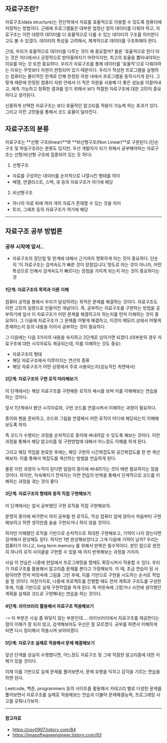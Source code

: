 ## 자료구조란?

자료구조(data structure)는 전산학에서 자료를 효율적으로 이용할 수 있도록 컴퓨터에 저장하는 방법이다. 근래에 프로그램들은 대부분 엄청난 양의 데이터를 다뤄야 하고, 자료구조는 이런 대량의 데이터를 더 효율적으로 다룰 수 있는 데이터의 구조를 의미한다고도 볼 수 있겠다. 데이터의 특성을 고려해서, 체계적으로 데이터를 구조화해야 한다.

근데, 우리가 효율적으로 데이터를 다루는 것이 왜 중요할까?
물론 '효율적으로 한다'라는 것은 어디에서나 긍정적으로 받아들여지기 마련이지만, 최고의 효율을 뽑아내야하는 이유를 아는 것 또한 중요하다.
우리가 자료구조를 통해 데이터를 '효율적'으로 다뤄야하는 이유는 무엇보다 자원이 한정되어 있기 때문이다. 우리가 작성한 프로그램을 실행하는 컴퓨터는 물리적인 한계로 인해 한정된 자원 내에서 프로그램을 동작시키게 된다. 그렇게 때문에 한정된 컴퓨터 자원 안에서 더 적은 자원을 사용해 더 좋은 성능을 이끌어내고, 예측 가능하고 정확한 결과를 얻기 위해서 보다 적절한 자료구조에 대한 고민이 중요하다고 생각된다.

신중하게 선택한 자료구조는 보다 효율적인 알고리즘 적용이 가능케 하는 효과가 있다. 그리고 이런 고민들을 통해서 코드 효율이 달라진다.

## 자료구조의 분류

자료구조는 **선형 구조(linear)**와 **비선형구조(Non Linear)**로 구분된다.(단순구조 및 파일구조라는 분류도 있지만, 우선 개발자가 되기 위해서 공부해야하는 자료구조는 선형/비선형 구조에 집중되어 있는 듯 하다)

1. 선형구조

- 자료를 구성하는 데이터를 순차적으로 나열시킨 형태를 의미
- 배열, 연결리스트, 스택, 큐 등의 자료구조가 여기에 해당

2. 비선형구조

- 하나의 자료 뒤에 여러 개의 자료가 존재할 수 있는 것을 의미
- 트리, 그래프 등의 자료구조가 여기에 해당

---

## 자료구조 공부 방법론

### 공부 시작에 앞서..

- 자료구조의 장단점 및 한계에 대해서 근거까지 명확하게 아는 것이 중요하다. 단순히 '이 자료구조는 검색속도가 빠른 것이 장점입니다.'정도로 아는 것이 아니라, 어떤 특성으로 인해서 검색속도가 빠르다는 장점을 가지게 되는지 아는 것이 중요하다는 것

#### 1단계: 자료구조의 목적과 이론 이해

컴퓨터 공학을 통해서 우리가 달성하려는 목적은 문제를 해결하는 것이다. 자료구조도 이런 고민의 일환으로 만들어진 개념이다. 즉, 공부하는 자료구조를 구현하는 방법을 공부하기에 앞서 이 자료구조가 어떤 문제를 해결하고자 하는지를 먼저 이해하는 것이 중요하다. 그 다음에 자료구조가 그 문제를 어떻게 해결하고, 이것이 메모리 상에서 어떻게 존재하는지 등의 내용을 이어서 공부하는 것이 필요하다.

그 다음에는 다음 3가지의 내용을 숙지하고 2단계로 넘어가면 되겠다.(대부분의 경우 자료구조에 대한 시각자료도 제공되는데, 이를 이해하는 것도 중요)

- 자료구조의 형태
- 해당 자료구조에서 이루어지는 연산의 종류
- 해당 자료구조가 어떤 상황에서 주로 사용되는지(성능적인 측면에서)

#### 2단계: 자료구조의 구현 로직 따라해보기

이 단계에서는 해당 자료구조를 구현해둔 로직의 예시를 보며 이를 이해해보는 연습을 하는 것이다.

앞서 1단계에서 봤던 시각자료와, 구현 코드를 연결시켜서 이해하는 과정이 필요하다.

종이와 펜을 준비하고, 코드와 그림을 연결해서 어떤 로직이 어디에 해당되는지 이해해보도록 하자.

즉 코드가 수행되는 과정을 순차적으로 종이에 써내려갈 수 있도록 해보는 것이다. 이런 과정을 통해서 해당 알고리즘 및 구현방법에 대해서 어느정도 이해를 하게 된다.

그리고 해당 작업을 완료한 후에는, 해당 구현의 시간복잡도와 공간복잡도를 한 번 계산해보자. 이를 통해서 복잡도를 계산하는 방법을 연습하게 된다.

물론 이런 과정이 누적이 된다면 일일이 종이에 써내려가는 것이 매번 필요하지는 않을 것이다. 하지만, 익숙해지기 전까지는 이런 연습의 반복을 통해서 단계적으로 코드를 이해하는 과정을 겪는 것이 좋다

#### 3단계: 자료구조의 형태와 동작 직접 구현해보기

이 단계에서는 앞서 공부했던 구현 로직을 직접 구현해보자.

분명히 종이에 써가면서 까지 공부를 한 로직도, 막상 컴퓨터 앞에 앉아서 처음부터 구현해보려고 하면 생각만큼 술술 구현되거나 하지 않을 것이다.

하지만 이해했던 로직을 기반으로 순차적으로 최대한 구현해보고, 기억이 나지 않는다면 검색해서 완성해도 된다. 하지만 1번 완성해보았다고 그게 다음에 기억이 날까? 우리는 컴퓨터가 아니고, long term memory 를 위해서 반복은 필수적이다. 본인 힘으로 완전히 하나의 로직 사이클을 구현할 수 있을 때 까지 반복해보는 과정을 거치자.

사실 이 연습은 나중에 현업에서 프로그래밍을 할때도 확장시켜서 적용할 수 있다. 우리가 자료구조를 활용해서 알고리즘 문제를 푼다고 가정해보자. 이 때, 조금 연습이 된 사람이라면 먼저 머릿속에 그림을 그린 후에, 이를 기반으로 구현을 시도하는 순서로 작업을 할 것이다. 마찬가지로, 나중에 프로젝트를 진행할 때도 먼저 계획과 구조도를 구성한 후에, 이를 기반으로 실제 구현작업을 하게 된다. 즉 머릿속에 그렸거나 사전에 생각했던 계획을 실제로 코드로 구현해내는 연습을 하는 것이다.

#### 4단계: 라이브러리 활용해서 자료구조 적용해보기

-> 이 부분은 사실 좀 와닿지 않는 부분인데.... 라이브러리에서 자료구조를 제공한다는 점이 이해가 잘 되지 않고, 검색해보아도 우선은 잘 모르겠다. 공부를 하면서 이해하게 되면 다시 정리해서 적용시켜 보아야겠다.

#### 5단계: 자료구조 실제로 적용해서 문제 해결해보기

앞선 단계를 성실히 수행했다면, 어느정도 자료구조 및 그에 적절한 알고리즘에 대한 이해가 있을 것이다.

이제 이를 기반으로 실제 문제를 풀어보면서, 문제 유형을 익히고 감각을 기르는 연습을 하면 된다.

Leetcode, 백준, programmers 등의 사이트를 활용해서 카테고리 별로 다양한 문제를 풀어보면서 자료구조를 실제로 적용해보는 연습과 더불어 문제해결능력, 프로그래밍 사고를 갖춰나가보자.

---

#### 참고자료

- https://osy0907.tistory.com/84
- https://imasoftwareengineer.tistory.com/93
